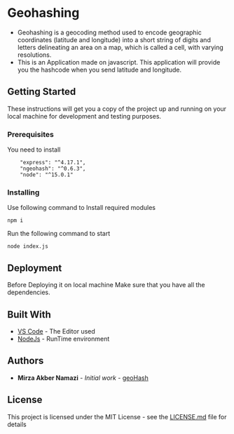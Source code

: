 # Geohashing
- Geohashing is a geocoding method used to encode geographic coordinates (latitude and longitude) into a short string of digits and letters delineating an area on a map, which is called a cell, with varying resolutions.
- This is an Application made on javascript. This application will provide you the hashcode when you send latitude and longitude.

## Getting Started

These instructions will get you a copy of the project up and running on your local machine for development and testing purposes. 

### Prerequisites

You need to install
```
    "express": "^4.17.1",
    "ngeohash": "^0.6.3",
    "node": "^15.0.1"
```

### Installing

Use following command to Install required modules

```
npm i
```

Run the following command to start

```
node index.js
```

## Deployment

Before Deploying it on local machine Make sure that you have all the dependencies.

## Built With

* [VS Code](https://code.visualstudio.com/) - The Editor used
* [NodeJs](https://nodejs.org/en/docs/) - RunTime environment

## Authors

* **Mirza Akber Namazi** - *Initial work* - [geoHash](https://github.com/akbernamazi/geoHash)

## License

This project is licensed under the MIT License - see the [LICENSE.md](LICENSE) file for details
